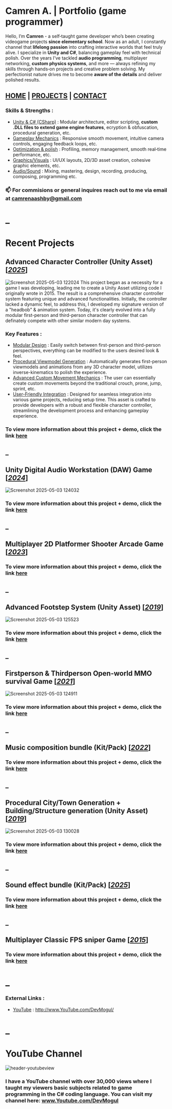 # Camren A. | Portfolio (game programmer)
Hello, I’m **Camren** - a self‑taught game developer who’s been creating videogame projects **since elementary school**. Now as an adult, I constantly channel that **lifelong passion** into crafting interactive worlds that feel truly alive. I specialize in **Unity and C#**, balancing gameplay feel with technical polish. Over the years I’ve tackled **audio programming**, multiplayer networking, **custom physics systems**, and more — always refining my skills through hands‑on projects and creative problem solving. My perfectionist nature drives me to become **aware of the details** and deliver polished results.
## [HOME](https://camrenaa.github.io/) | [PROJECTS](https://camrenaa.github.io/#recent-projects) | [CONTACT](https://camrenaa.github.io/#external-links-)

### Skills & Strengths :
+ <ins>Unity & C# (CSharp)</ins> : Modular architecture, editor scripting, **custom .DLL files to extend game engine features**, ecryption & obfuscation, procedural generation, etc.
+ <ins>Gameplay Mechanics</ins> : Responsive smooth movement, intuitive camera controls, engaging feedback loops, etc.
+ <ins>Optimization & polish</ins> : Profiling, memory management, smooth real‑time performance, etc.
+ <ins>Graphics/Visuals</ins> : UI/UX layouts, 2D/3D asset creation, cohesive graphic elements, etc.
+ <ins>Audio/Sound</ins> : Mixing, mastering, design, recording, producing, composing, programming etc.
### 📫 For commisions or general inquires reach out to me via email at <ins>camrenaashby@gmail.com</ins>

# _
# Recent Projects 
## Advanced Character Controller (Unity Asset) [<ins>*2025*</ins>]
![Screenshot 2025-05-03 122024](https://github.com/user-attachments/assets/e3c676e2-6e5a-4ba7-a0fb-605d00ec6eb9)
This project began as a necessity for a game I was developing, leading me to create a Unity Asset utilizing code I originally wrote in 2015. The result is a comprehensive character controller system featuring unique and advanced functionalities. Initially, the controller lacked a dynamic feel, to address this, I developed my signature version of a "headbob" & animation system. Today, it's clearly evolved into a fully modular first-person and third-person character controller that can definately compete with other similar modern day systems.
### Key Features :
+ <ins>Modular Design</ins> : Easily switch between first-person and third-person perspectives, everything can be modified to the users desired look & feel.
+ <ins>Procedural Viewmodel Generation</ins> : Automatically generates first-person viewmodels and animations from any 3D character model, utilizes inverse-kinematics to polish the experience.
+ <ins>Advanced Custom Movement Mechanics</ins> : The user can essentially create custom movements beyond the traditional crouch, prone, jump, sprint, etc.
+ <ins>User-Friendly Integration</ins> : Designed for seamless integration into various game projects, reducing setup time.
This asset is crafted to provide developers with a robust and flexible character controller, streamlining the development process and enhancing gameplay experience.
### To view more information about this project + demo, click the link [here](https://camrenaa.github.io/)
## _
## Unity Digital Audio Workstation (DAW) Game [<ins>*2024*</ins>]
![Screenshot 2025-05-03 124032](https://github.com/user-attachments/assets/a87e56a0-6964-4d97-931b-d902f9b15e45)
### To view more information about this project + demo, click the link [here](https://camrenaa.github.io/)
## _
## Multiplayer 2D Platformer Shooter Arcade Game [<ins>*2023*</ins>]
### To view more information about this project + demo, click the link [here](https://camrenaa.github.io/)
## _
## Advanced Footstep System (Unity Asset) [<ins>*2019*</ins>]
![Screenshot 2025-05-03 125523](https://github.com/user-attachments/assets/bf35ceef-72ba-4efe-a712-e375e4edbd45)
### To view more information about this project + demo, click the link [here](https://camrenaa.github.io/)
## _
## Firstperson & Thirdperson Open-world MMO survival Game [<ins>*2021*</ins>]
![Screenshot 2025-05-03 124911](https://github.com/user-attachments/assets/e2b5c6f6-7f18-4a9d-8332-7abc54aa8280)
### To view more information about this project + demo, click the link [here](https://camrenaa.github.io/)
## _
## Music composition bundle (Kit/Pack) [<ins>*2022*</ins>]
### To view more information about this project + demo, click the link [here](https://camrenaa.github.io/)
## _
## Procedural City/Town Generation + Building/Structure generation (Unity Asset) [<ins>*2019*</ins>]
![Screenshot 2025-05-03 130028](https://github.com/user-attachments/assets/d7958be2-63eb-464c-bb4f-815b2bb89969)
### To view more information about this project + demo, click the link [here](https://camrenaa.github.io/)
## _
## Sound effect bundle (Kit/Pack) [<ins>*2025*</ins>]
### To view more information about this project + demo, click the link [here](https://camrenaa.github.io/)
## _
## Multiplayer Classic FPS sniper Game [<ins>*2015*</ins>]
### To view more information about this project + demo, click the link [here](https://camrenaa.github.io/)

# _
### External Links :
+ <ins>YouTube</ins> : http://www.YouTube.com/DevMogul/
  
# _
# YouTube Channel
![header-youtubeview](https://github.com/user-attachments/assets/bff3f4b4-c839-4635-9e54-26a927b1ef50)
### I have a YouTube channel with over **30,000 views** where I taught my viewers basic subjects related to game programming in the C# coding language. You can visit my channel here: <ins>www.Youtube.com/DevMogul</ins>



